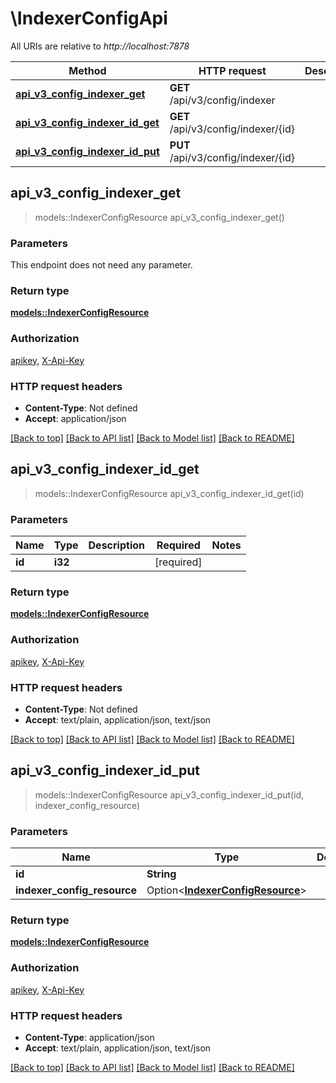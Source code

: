 # \IndexerConfigApi

All URIs are relative to *http://localhost:7878*

Method | HTTP request | Description
------------- | ------------- | -------------
[**api_v3_config_indexer_get**](IndexerConfigApi.md#api_v3_config_indexer_get) | **GET** /api/v3/config/indexer | 
[**api_v3_config_indexer_id_get**](IndexerConfigApi.md#api_v3_config_indexer_id_get) | **GET** /api/v3/config/indexer/{id} | 
[**api_v3_config_indexer_id_put**](IndexerConfigApi.md#api_v3_config_indexer_id_put) | **PUT** /api/v3/config/indexer/{id} | 



## api_v3_config_indexer_get

> models::IndexerConfigResource api_v3_config_indexer_get()


### Parameters

This endpoint does not need any parameter.

### Return type

[**models::IndexerConfigResource**](IndexerConfigResource.md)

### Authorization

[apikey](../README.md#apikey), [X-Api-Key](../README.md#X-Api-Key)

### HTTP request headers

- **Content-Type**: Not defined
- **Accept**: application/json

[[Back to top]](#) [[Back to API list]](../README.md#documentation-for-api-endpoints) [[Back to Model list]](../README.md#documentation-for-models) [[Back to README]](../README.md)


## api_v3_config_indexer_id_get

> models::IndexerConfigResource api_v3_config_indexer_id_get(id)


### Parameters


Name | Type | Description  | Required | Notes
------------- | ------------- | ------------- | ------------- | -------------
**id** | **i32** |  | [required] |

### Return type

[**models::IndexerConfigResource**](IndexerConfigResource.md)

### Authorization

[apikey](../README.md#apikey), [X-Api-Key](../README.md#X-Api-Key)

### HTTP request headers

- **Content-Type**: Not defined
- **Accept**: text/plain, application/json, text/json

[[Back to top]](#) [[Back to API list]](../README.md#documentation-for-api-endpoints) [[Back to Model list]](../README.md#documentation-for-models) [[Back to README]](../README.md)


## api_v3_config_indexer_id_put

> models::IndexerConfigResource api_v3_config_indexer_id_put(id, indexer_config_resource)


### Parameters


Name | Type | Description  | Required | Notes
------------- | ------------- | ------------- | ------------- | -------------
**id** | **String** |  | [required] |
**indexer_config_resource** | Option<[**IndexerConfigResource**](IndexerConfigResource.md)> |  |  |

### Return type

[**models::IndexerConfigResource**](IndexerConfigResource.md)

### Authorization

[apikey](../README.md#apikey), [X-Api-Key](../README.md#X-Api-Key)

### HTTP request headers

- **Content-Type**: application/json
- **Accept**: text/plain, application/json, text/json

[[Back to top]](#) [[Back to API list]](../README.md#documentation-for-api-endpoints) [[Back to Model list]](../README.md#documentation-for-models) [[Back to README]](../README.md)

